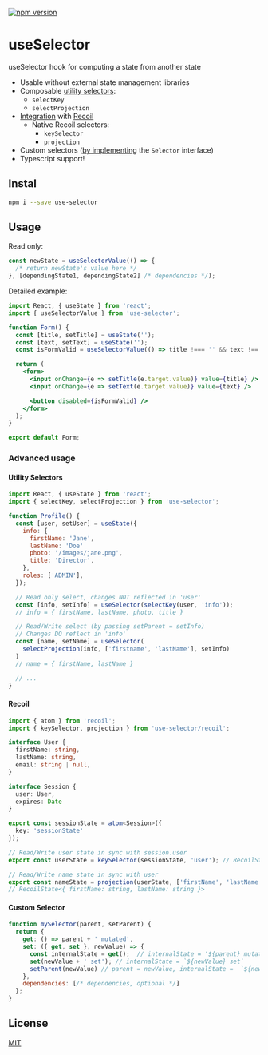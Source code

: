 [![npm version](https://badge.fury.io/js/use-selector.svg)](https://www.npmjs.com/package/use-selector)

# useSelector

useSelector hook for computing a state from another state

  - Usable without external state management libraries
  - Composable [utility selectors](#utility-selectors):
    - `selectKey`
    - `selectProjection`
  - [Integration](#recoil) with [Recoil](https://www.npmjs.com/package/recoil)
    - Native Recoil selectors:
      - `keySelector`
      - `projection`
  - Custom selectors ([by implementing](#custom-selector) the `Selector` interface)
  - Typescript support!

## Instal

```bash
npm i --save use-selector
```

## Usage

Read only:

```js
const newState = useSelectorValue(() => {
  /* return newState's value here */
}, [dependingState1, dependingState2] /* dependencies */);
```


Detailed example:

```jsx
import React, { useState } from 'react';
import { useSelectorValue } from 'use-selector';

function Form() {
  const [title, setTitle] = useState('');
  const [text, setText] = useState('');
  const isFormValid = useSelectorValue(() => title !=== '' && text !== '', [title, text]);

  return (
    <form>
      <input onChange={e => setTitle(e.target.value)} value={title} />
      <input onChange={e => setText(e.target.value)} value={text} />

      <button disabled={isFormValid} />
    </form>
  );
}

export default Form;
```

### Advanced usage

#### Utility Selectors

```js
import React, { useState } from 'react';
import { selectKey, selectProjection } from 'use-selector';

function Profile() {
  const [user, setUser] = useState({
    info: {
      firstName: 'Jane',
      lastName: 'Doe'
      photo: '/images/jane.png',
      title: 'Director',
    },
    roles: ['ADMIN'],
  });

  // Read only select, changes NOT reflected in 'user'
  const [info, setInfo] = useSelector(selectKey(user, 'info'));
  // info = { firstName, lastName, photo, title }

  // Read/Write select (by passing setParent = setInfo)
  // Changes DO reflect in 'info'
  const [name, setName] = useSelector(
    selectProjection(info, ['firstname', 'lastName'], setInfo)
  )
  // name = { firstName, lastName }

  // ...
}
```

#### Recoil

```ts
import { atom } from 'recoil';
import { keySelector, projection } from 'use-selector/recoil';

interface User {
  firstName: string,
  lastName: string,
  email: string | null,
}

interface Session {
  user: User,
  expires: Date
}

export const sessionState = atom<Session>({
  key: 'sessionState'
});

// Read/Write user state in sync with session.user
export const userState = keySelector(sessionState, 'user'); // RecoilState<User>

// Read/Write name state in sync with user
export const nameState = projection(userState, ['firstName', 'lastName']);
// RecoilState<{ firstName: string, lastName: string }>
```

#### Custom Selector

```js
function mySelector(parent, setParent) {
  return {
    get: () => parent + ' mutated',
    set: ({ get, set }, newValue) => {
      const internalState = get();  // internalState = '${parent} mutated'
      set(newValue + ' set'); // internalState = `${newValue} set`
      setParent(newValue) // parent = newValue, internalState =  `${newValue} set`
    },
    dependencies: [/* dependencies, optional */]
  };
}
```

## License

[MIT](https://github.com/assister-ai/use-selector/blob/master/LICENSE)
